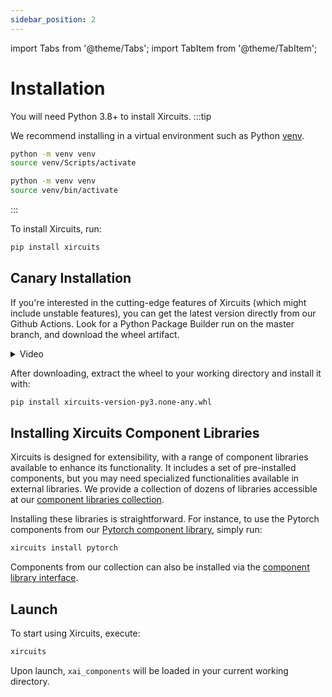 ```yaml
---
sidebar_position: 2
---
```


import Tabs from '@theme/Tabs';
import TabItem from '@theme/TabItem';

# Installation
You will need Python 3.8+ to install Xircuits. 
:::tip

We recommend installing in a virtual environment such as Python [venv](https://docs.python.org/3/library/venv.html).

<Tabs>
<TabItem value="win" label="Windows">

```bash
python -m venv venv
source venv/Scripts/activate
```

</TabItem>
<TabItem value="MacOS / Linux" label="MacOS / Linux">

```bash
python -m venv venv
source venv/bin/activate
```

</TabItem>
</Tabs>

:::

To install Xircuits, run:

```bash
pip install xircuits
```

## Canary Installation

If you're interested in the cutting-edge features of Xircuits (which might include unstable features), you can get the latest version directly from our Github Actions. Look for a Python Package Builder run on the master branch, and download the wheel artifact.

<details>
  <summary>Video</summary>
  <p align="center">
  <img src="/img/docs/download-wheel.gif"></img></p>
</details>

After downloading, extract the wheel to your working directory and install it with:

```bash
pip install xircuits-version-py3.none-any.whl
```

## Installing Xircuits Component Libraries

Xircuits is designed for extensibility, with a range of component libraries available to enhance its functionality. It includes a set of pre-installed components, but you may need specialized functionalities available in external libraries. We provide a collection of dozens of libraries accessible at our [component libraries collection](https://github.com/XpressAI/xircuits/blob/master/xai_components#external-library). 

Installing these libraries is straightforward. For instance, to use the Pytorch components from our [Pytorch component library](https://github.com/XpressAI/xai-pytorch), simply run:

```bash
xircuits install pytorch
```

Components from our collection can also be installed via the [component library interface](/docs/component-library/installation#installation-using-the-xircuits-library-interface).

## Launch

To start using Xircuits, execute:

```bash
xircuits
```

Upon launch, `xai_components` will be loaded in your current working directory.
